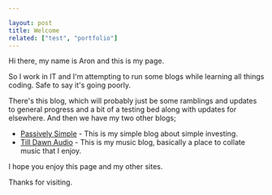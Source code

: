 ```yaml
---

layout: post
title: Welcome
related: ["test", "portfolio"]
---
```


Hi there, my name is Aron and this is my page.

So I work in IT and I'm attempting to run some blogs while learning all things coding.  Safe to say it's going poorly.

There's this blog, which will probably just be some ramblings and updates to general progress and a bit of a testing bed along with updates for elsewhere.    And then we have my two other blogs;

* [Passively Simple](http://www.passivelysimple.com "Investing blog") - This is my simple blog about simple investing.
* [Till Dawn Audio](http://www.tilldawnaudio.com "Music blog") - This is my music blog, basically a place to collate music that I enjoy.

I hope you enjoy this page and my other sites.  

Thanks for visiting.





